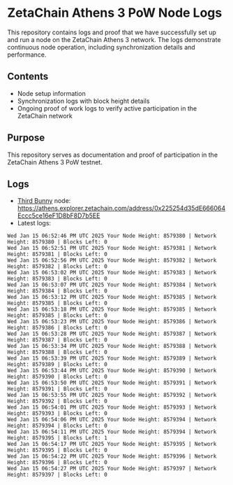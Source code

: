 # ZetaChain Athens 3 PoW Node Logs
This repository contains logs and proof that we have successfully set up and run a node on the ZetaChain Athens 3 network. The logs demonstrate continuous node operation, including synchronization details and performance.

## Contents
- Node setup information
- Synchronization logs with block height details
- Ongoing proof of work logs to verify active participation in the ZetaChain network

## Purpose
This repository serves as documentation and proof of participation in the ZetaChain Athens 3 PoW testnet.

## Logs

- [Third Bunny](https://thirdbunny.xyz/) node: https://athens.explorer.zetachain.com/address/0x225254d35dE666064Eccc5ce16eF1D8bF8D7b5EE
- Latest logs:
```
Wed Jan 15 06:52:46 PM UTC 2025 Your Node Height: 8579380 | Network Height: 8579380 | Blocks Left: 0
Wed Jan 15 06:52:51 PM UTC 2025 Your Node Height: 8579381 | Network Height: 8579381 | Blocks Left: 0
Wed Jan 15 06:52:56 PM UTC 2025 Your Node Height: 8579382 | Network Height: 8579382 | Blocks Left: 0
Wed Jan 15 06:53:02 PM UTC 2025 Your Node Height: 8579383 | Network Height: 8579383 | Blocks Left: 0
Wed Jan 15 06:53:07 PM UTC 2025 Your Node Height: 8579384 | Network Height: 8579384 | Blocks Left: 0
Wed Jan 15 06:53:12 PM UTC 2025 Your Node Height: 8579385 | Network Height: 8579385 | Blocks Left: 0
Wed Jan 15 06:53:18 PM UTC 2025 Your Node Height: 8579385 | Network Height: 8579385 | Blocks Left: 0
Wed Jan 15 06:53:23 PM UTC 2025 Your Node Height: 8579386 | Network Height: 8579386 | Blocks Left: 0
Wed Jan 15 06:53:28 PM UTC 2025 Your Node Height: 8579387 | Network Height: 8579387 | Blocks Left: 0
Wed Jan 15 06:53:34 PM UTC 2025 Your Node Height: 8579388 | Network Height: 8579388 | Blocks Left: 0
Wed Jan 15 06:53:39 PM UTC 2025 Your Node Height: 8579389 | Network Height: 8579389 | Blocks Left: 0
Wed Jan 15 06:53:44 PM UTC 2025 Your Node Height: 8579390 | Network Height: 8579390 | Blocks Left: 0
Wed Jan 15 06:53:50 PM UTC 2025 Your Node Height: 8579391 | Network Height: 8579391 | Blocks Left: 0
Wed Jan 15 06:53:55 PM UTC 2025 Your Node Height: 8579392 | Network Height: 8579392 | Blocks Left: 0
Wed Jan 15 06:54:01 PM UTC 2025 Your Node Height: 8579393 | Network Height: 8579393 | Blocks Left: 0
Wed Jan 15 06:54:06 PM UTC 2025 Your Node Height: 8579394 | Network Height: 8579394 | Blocks Left: 0
Wed Jan 15 06:54:11 PM UTC 2025 Your Node Height: 8579394 | Network Height: 8579395 | Blocks Left: 1
Wed Jan 15 06:54:17 PM UTC 2025 Your Node Height: 8579395 | Network Height: 8579395 | Blocks Left: 0
Wed Jan 15 06:54:22 PM UTC 2025 Your Node Height: 8579396 | Network Height: 8579396 | Blocks Left: 0
Wed Jan 15 06:54:27 PM UTC 2025 Your Node Height: 8579397 | Network Height: 8579397 | Blocks Left: 0
```
